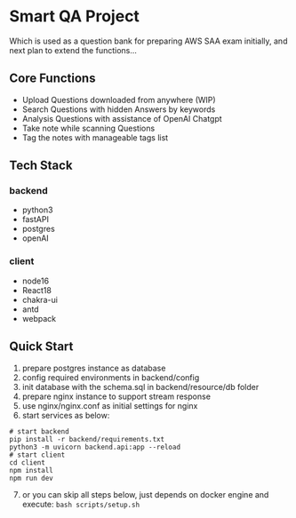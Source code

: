 # Smart QA Project
Which is used as a question bank for preparing AWS SAA exam initially, and next plan to extend the functions...
## Core Functions
 - Upload Questions downloaded from anywhere (WIP)
 - Search Questions with hidden Answers by keywords
 - Analysis Questions with assistance of OpenAI Chatgpt
 - Take note while scanning Questions
 - Tag the notes with manageable tags list

## Tech Stack
### backend
 - python3
 - fastAPI
 - postgres
 - openAI
### client
 - node16
 - React18
 - chakra-ui
 - antd
 - webpack

## Quick Start
1. prepare postgres instance as database
2. config required environments in backend/config
3. init database with the schema.sql in backend/resource/db folder
4. prepare nginx instance to support stream response
5. use nginx/nginx.conf as initial settings for nginx
6. start services as below:
```shell
# start backend
pip install -r backend/requirements.txt
python3 -m uvicorn backend.api:app --reload
# start client
cd client
npm install
npm run dev
```
7. or you can skip all steps below, just depends on docker engine and execute:
`bash scripts/setup.sh`